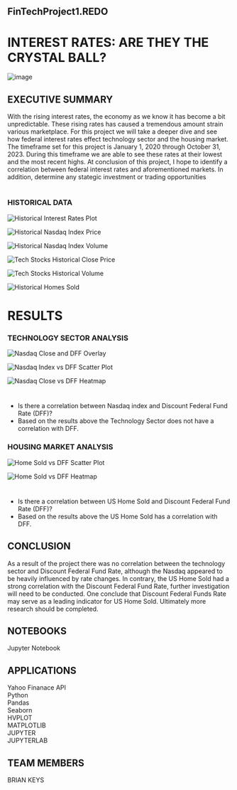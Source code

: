 ## FinTechProject1.REDO

# INTEREST RATES: ARE THEY THE CRYSTAL BALL?

![image](https://github.com/apeontherun/Project1.REDO/assets/28538519/2974c3ce-fb9e-4c51-a275-a0b56188a243)

##

## EXECUTIVE SUMMARY
With the rising interest rates, the economy as we know it has become a bit unpredictable. These rising rates has caused a tremendous amount strain various marketplace. For this project we will take a deeper dive and see how federal interest rates effect technology sector and the housing market. The timeframe set for this project is January 1, 2020 through October 31, 2023. During this timeframe we are able to see these rates at their lowest and the most recent highs.  At conclusion of this project, I hope to identify a correlation between federal interest rates and aforementioned markets.  In addition, determine any stategic investment or trading opportunities
#

### HISTORICAL DATA
![Historical Interest Rates Plot](https://github.com/apeontherun/Project1.REDO/assets/28538519/7882ecd1-7aae-4b63-9af6-0293fddc6516)

![Historical Nasdaq Index Price](https://github.com/apeontherun/Project1.REDO/assets/28538519/79426146-3a67-474c-b314-120a58c832ed)

![Historical Nasdaq Index Volume](https://github.com/apeontherun/Project1.REDO/assets/28538519/102b3800-c5c8-4fa6-8033-4b5156a4d671)

![Tech Stocks Historical Close Price](https://github.com/apeontherun/Project1.REDO/assets/28538519/522f667f-2b92-42ae-80f1-6c414808bd40)

![Tech Stocks Historical Volume](https://github.com/apeontherun/Project1.REDO/assets/28538519/2f47e302-aae4-47df-b110-61b8b28491e1)

![Historical Homes Sold](https://github.com/apeontherun/Project1.REDO/assets/28538519/1adb5ef2-1283-4bba-8223-5ae5704b1663)
#
# RESULTS

### TECHNOLOGY SECTOR ANALYSIS
![Nasdaq Close and DFF Overlay](https://github.com/apeontherun/Project1.REDO/assets/28538519/1dd566cd-637c-44cf-996d-11ff3bbe4263)

![Nasdaq Index vs DFF Scatter Plot](https://github.com/apeontherun/Project1.REDO/assets/28538519/a9f12a3f-c289-4e2b-92db-017c54dc0667)

![Nasdaq Close vs DFF Heatmap](https://github.com/apeontherun/Project1.REDO/assets/28538519/c3cb6c38-8a88-406f-9d38-4042121e0b2d)
#

* Is there a correlation between Nasdaq index and Discount Federal Fund Rate (DFF)?
* Based on the results above the Technology Sector does not have a correlation with DFF.

### HOUSING MARKET ANALYSIS
![Home Sold vs DFF Scatter Plot](https://github.com/apeontherun/Project1.REDO/assets/28538519/3b226d6a-e2f9-4bad-a9f3-d61fd3b38f89)

![Home Sold vs DFF Heatmap](https://github.com/apeontherun/Project1.REDO/assets/28538519/1061c28e-772e-453d-b2fc-d412750ae490)
#
* Is there a correlation between US Home Sold and Discount Federal Fund Rate (DFF)?
* Based on the results above the US Home Sold has a correlation with DFF.

## CONCLUSION
As a result of the project there was no correlation between the technology sector and Discount Federal Fund Rate, although the Nasdaq appeared to be heavily influenced by rate changes. In contrary, the US Home Sold had a strong correlation with the Discount Federal Fund Rate, further investigation will need to be conducted.  One conclude that Discount Federal Funds Rate may serve as a leading indicator for US Home Sold. Ultimately more research should be completed.

## NOTEBOOKS
Jupyter Notebook

## APPLICATIONS
Yahoo Finanace API\
Python\
Pandas\
Seaborn\
HVPLOT\
MATPLOTLIB\
JUPYTER\
JUPYTERLAB

## TEAM MEMBERS
BRIAN KEYS
